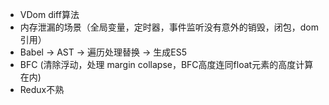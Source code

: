 - VDom diff算法
- 内存泄漏的场景（全局变量，定时器，事件监听没有意外的销毁，闭包，dom引用）
- Babel -> AST -> 遍历处理替换  -> 生成ES5
- BFC (清除浮动，处理 margin collapse，BFC高度连同float元素的高度计算在内)
- Redux不熟

